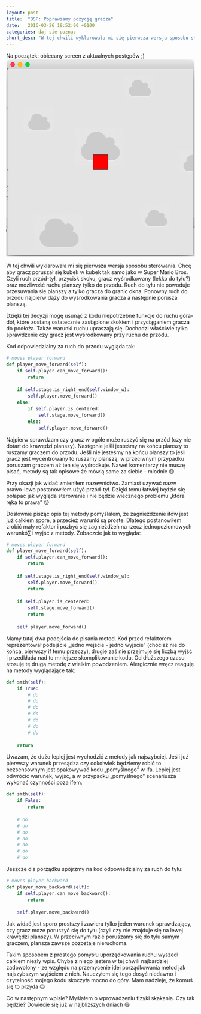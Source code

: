 ```yaml
---
layout: post
title:  "DSP: Poprawiamy pozycję gracza"
date:   2016-03-26 19:52:00 +0100
categories: daj-sie-poznac
short_desc: "W tej chwili wyklarowała mi się pierwsza wersja sposobu sterowania. Chcę aby gracz poruszał się kubek w kubek tak samo jako w Super Mario Bros. Czyli ruch przód-tył, przycisk skoku, gracz wyśrodkowany (lekko do tyłu?) oraz możliwość ruchu planszy tylko do przodu..."
---
```

Na początek: obiecany screen z aktualnych postępów ;)
<img src="/images/panikoton-poprawiamy-pozycje-gracza.png"/>

W tej chwili wyklarowała mi się pierwsza wersja sposobu sterowania. Chcę aby gracz poruszał się kubek w kubek tak samo jako w Super Mario Bros. Czyli ruch przód-tył, przycisk skoku, gracz wyśrodkowany (lekko do tyłu?) oraz możliwość ruchu planszy tylko do przodu. Ruch do tyłu nie powoduje przesuwania się planszy a tylko gracza do granic okna. Ponowny ruch do przodu najpierw dąży do wyśrodkowania gracza a następnie porusza planszą.

Dzięki tej decyzji mogę usunąć z kodu niepotrzebne funkcje do ruchu góra-dół, które zostaną ostatecznie zastąpione skokiem i przyciąganiem gracza do podłoża. Także warunki ruchu upraszają się. Dochodzi właściwie tylko sprawdzenie czy gracz jest wyśrodkowany przy ruchu do przodu.

Kod odpowiedzialny za ruch do przodu wygląda tak:
```python
# moves player forward
def player_move_forward(self):
    if self.player.can_move_forward():
        return

    if self.stage.is_right_end(self.window_w):
        self.player.move_forward()
    else:
        if self.player.is_centered:
            self.stage.move_forward()
        else:
            self.player.move_forward()
```

Najpierw sprawdzam czy gracz w ogóle może ruszyć się na przód (czy nie dotarł do krawędzi planszy). Następnie jeśli jesteśmy na końcu planszy to ruszamy graczem do przodu. Jeśli nie jesteśmy na końcu planszy to jeśli gracz jest wycentrowany to ruszamy planszą, w przeciwnym przypadku poruszam graczem aż ten się wyśrodkuje. Nawet komentarzy nie muszę pisać, metody są tak opisowe że mówią same za siebie - miodnie 😃

Przy okazji jak widać zmieniłem nazewnictwo. Zamiast używać nazw prawo-lewo postanowiłem użyć przód-tył. Dzięki temu łatwiej będzie się połapać jak wygląda sterowanie i nie będzie wiecznego problemu „która ręka to prawa” 😛

Dosłownie pisząc opis tej metody pomyślałem, że zagnieżdżenie ifów jest już całkiem spore, a przecież warunki są proste. Dlatego postanowiłem zrobić mały refaktor i pozbyć się zagnieżdżeń na rzecz jednopoziomowych warunkó∑ i wyjść z metody. Zobaczcie jak to wygląda:
```python
# moves player forward
def player_move_forward(self):
    if self.player.can_move_forward():
        return

    if self.stage.is_right_end(self.window_w):
        self.player.move_forward()
        return

    if self.player.is_centered:
        self.stage.move_forward()
        return

    self.player.move_forward()
```

Mamy tutaj dwa podejścia do pisania metod. Kod przed refaktorem reprezentował podejście „jedno wejście - jedno wyjście” (chociaż nie do końca, pierwszy if temu przeczy), drugie zaś nie przejmuje się liczbą wyjść i przedkłada nad to mniejsze skomplikowanie kodu. Od dłuższego czasu stosuję tę drugą metodę z wielkim powodzeniem. Alergicznie wręcz reaguję na metody wyglądające tak:
```python
def smth(self):
    if True:
        # do
        # do
        # do
        # do
        # do
        # do
        # do

    return
```

Uważam, że dużo lepiej jest wychodzić z metody jak najszybciej. Jeśli już pierwszy warunek przesądza czy cokolwiek będziemy robić to bezsensownym jest opakowywać kodu „pomyślnego” w ifa. Lepiej jest odwrócić warunek, wyjść, a w przypadku „pomyślnego” scenariusza wykonać czynności poza ifem.
```python
def smth(self):
    if False:
        return

    # do
    # do
    # do
    # do
    # do
    # do
    # do
```

Jeszcze dla porządku spójrzmy na kod odpowiedzialny za ruch do tyłu:
```python
# moves player backward
def player_move_backward(self):
    if self.player.can_move_backward():
        return

    self.player.move_backward()
```

Jak widać jest sporo prostszy i zawiera tylko jeden warunek sprawdzający, czy gracz może poruszyć się do tyłu (czyli czy nie znajduje się na lewej krawędzi planszy). W przeciwnym razie poruszamy się do tyłu samym graczem, plansza zawsze pozostaje nieruchoma.

Takim sposobem z prostego pomysłu uporządkowania ruchu wyszedł całkiem niezły wpis. Chyba z niego jestem w tej chwili najbardziej zadowolony - ze względu na przemycenie idei porządkowania metod jak najszybszym wyjściem z nich. Nauczyłem się tego dosyć niedawno i czytelność mojego kodu skoczyła mocno do góry. Mam nadzieję, że komuś się to przyda 😉

Co w następnym wpisie? Myślałem o wprowadzeniu fizyki skakania. Czy tak będzie? Dowiecie się już w najbliższych dniach 😃
